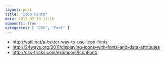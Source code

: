 ```yaml
---
layout: post
title: "Icon Fonts"
date: 2012-07-19 11:16
comments: true
categories: [ "CSS", "Font" ]
---
```


+ http://yatil.net/a-better-way-to-use-icon-fonts
+ http://24ways.org/2011/displaying-icons-with-fonts-and-data-attributes
+ http://css-tricks.com/examples/IconFont/

